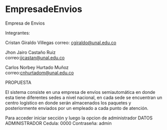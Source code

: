 # EmpresadeEnvios
Empresa de Envios

Integrantes:

Cristan Giraldo Villegas
correo: cgiraldo@unal.edu.co       

Jhon Jairo Castaño Ruiz       
correo:jjcastan@unal.edu.co

Carlos Norbey Hurtado Muñoz        
correo:cnhurtadom@unal.edu.co

PROPUESTA

El sistema consiste en una empresa de envíos semiautomática en donde esta tiene diferentes sedes a nivel nacional, en cada sede se encuentran un centro logístico en donde serán almacenados los paquetes y posteriormente enviados por un empleado a cada punto de atención.

Para acceder iniciar sección y luego la opcion de administrador
DATOS ADMINISTRADOR
Cedula: 0000
Contraseña: admin 


